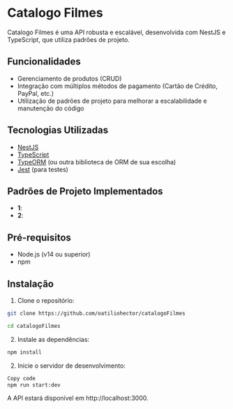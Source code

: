 # Catalogo Filmes

Catalogo Filmes é uma API robusta e escalável, desenvolvida com NestJS e TypeScript, que utiliza padrões de projeto.

## Funcionalidades

- Gerenciamento de produtos (CRUD)
- Integração com múltiplos métodos de pagamento (Cartão de Crédito, PayPal, etc.)
- Utilização de padrões de projeto para melhorar a escalabilidade e manutenção do código

## Tecnologias Utilizadas

- [NestJS](https://nestjs.com/)
- [TypeScript](https://www.typescriptlang.org/)
- [TypeORM](https://typeorm.io/) (ou outra biblioteca de ORM de sua escolha)
- [Jest](https://jestjs.io/) (para testes)

## Padrões de Projeto Implementados

- **1**: 
- **2**: 

## Pré-requisitos

- Node.js (v14 ou superior)
- npm

## Instalação

1. Clone o repositório:

```bash
git clone https://github.com/oatiliohector/catalogoFilmes

cd catalogoFilmes
```

2. Instale as dependências:
```bash
npm install
````

2. Inicie o servidor de desenvolvimento:
```bash
Copy code
npm run start:dev
```

A API estará disponível em http://localhost:3000.